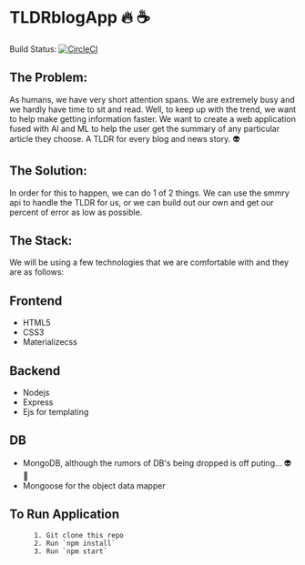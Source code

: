 # TLDRblogApp :fire: :coffee:

Build Status: [![CircleCI](https://circleci.com/gh/AcAntellAno/TLDRblogApp.svg?style=svg)](https://circleci.com/gh/AcAntellAno/TLDRblogApp)
<br>
## The Problem:

As humans, we have very short attention spans. We are extremely busy and we hardly have time to sit and read. Well, to keep up with the trend, we want to help make getting information faster. We want to create a web application fused with AI and ML to help the user get the summary of any particular article they choose. A TLDR for every blog and news story. :alien:

## The Solution:

In order for this to happen, we can do 1 of 2 things. We can use the smmry api to handle the TLDR for us, or we can build out our own and get our percent of error as low as possible.

## The Stack:

We will be using a few technologies that we are comfortable with and they are as follows:

## Frontend

- HTML5
- CSS3
- Materializecss

## Backend

- Nodejs
- Express
- Ejs for templating

## DB

- MongoDB, although the rumors of DB's being dropped is off puting... :alien: :anger:
- Mongoose for the object data mapper

## To Run Application

          1. Git clone this repo
          2. Run `npm install`
          3. Run `npm start`

